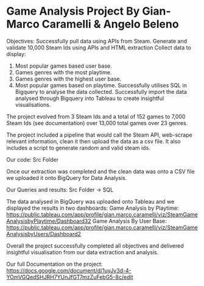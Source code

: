 # Game Analysis Project By Gian-Marco Caramelli & Angelo Beleno

Objectives:
Successfully pull data using APIs from  Steam.
Generate and validate 10,000 Steam Ids using APIs and HTML  extraction 
Collect data to display:
1. Most popular games based user base.
2. Games genres with the most playtime.
3. Games genres with the highest user base.
4. Most popular games based on playtime.
Successfully utilises SQL in Bigquery to analyse the data collected.
Successfully import the data analysed through Bigquery into Tableau to create insightful visualisations.

The project evolved from  3 Steam Ids and a total of 152 games to 7,000 Steam  Ids (see documentation) over 13,000 total games over 23 genres. 

The project included a pipeline that would call the Steam API, web-scrape relevant information, clean it then upload the data as a csv file. It also includes a script to generate random and valid steam ids.

Our code: Src Folder

Once our extraction was completed and the clean data was onto a CSV file we uploaded it onto BigQuery for Data Analysis.

Our Queries and results: Src Folder -> SQL

The data analysed in BigQuery was uploaded onto Tableau and we displayed the results in two dashboards:
Game Analysis by Playtime: https://public.tableau.com/app/profile/gian.marco.caramelli/viz/SteamGameAnalysisbyPlaytime/Dashboard32 
Game Analysis By User Base: https://public.tableau.com/app/profile/gian.marco.caramelli/viz/SteamGameAnalysisbyUsers/Dashboard2 

Overall the project successfully completed all objectives and delivered insightful visualisation from our data extraction and analysis. 

Our full Documentation on the project: https://docs.google.com/document/d/1uyJv3d-4-YOmVGQedSHJRH7YUnJfGT7mzZuFebG5-8c/edit 
